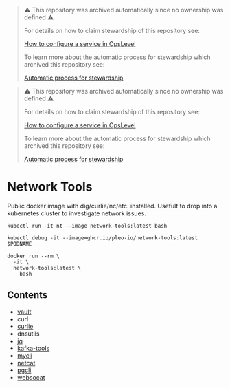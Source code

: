 > :warning: This repository was archived automatically since no ownership was defined :warning:
>
> For details on how to claim stewardship of this repository see:
>
> [How to configure a service in OpsLevel](https://www.notion.so/pleo/How-to-configure-a-service-in-OpsLevel-f6483fcb4fdd4dcc9fc32b7dfe14c262)
>
> To learn more about the automatic process for stewardship which archived this repository see:
>
> [Automatic process for stewardship](https://www.notion.so/pleo/Automatic-process-for-stewardship-43d9def9bc9a4010aba27144ef31e0f2)

> :warning: This repository was archived automatically since no ownership was defined :warning:
>
> For details on how to claim stewardship of this repository see:
>
> [How to configure a service in OpsLevel](https://www.notion.so/pleo/How-to-configure-a-service-in-OpsLevel-f6483fcb4fdd4dcc9fc32b7dfe14c262)
>
> To learn more about the automatic process for stewardship which archived this repository see:
>
> [Automatic process for stewardship](https://www.notion.so/pleo/Automatic-process-for-stewardship-43d9def9bc9a4010aba27144ef31e0f2)

# Network Tools

Public docker image with dig/curlie/nc/etc. installed. Usefult to drop into a kubernetes cluster to investigate network issues.

```
kubectl run -it nt --image network-tools:latest bash
```

```
kubectl debug -it --image=ghcr.io/pleo-io/network-tools:latest $PODNAME
```

```
docker run --rm \
  -it \
  network-tools:latest \
    bash
```

## Contents

- [vault](https://developer.hashicorp.com/vault/docs/commands)
- curl
- [curlie](https://github.com/rs/curlie)
- dnsutils
- [jq](https://github.com/jqlang/jq)
- [kafka-tools](https://docs.confluent.io/kafka/operations-tools/kafka-tools.html)
- [mycli](https://www.mycli.net/)
- [netcat](https://en.wikipedia.org/wiki/Netcat)
- [pgcli](https://www.pgcli.com/)
- [websocat](https://github.com/vi/websocat)
